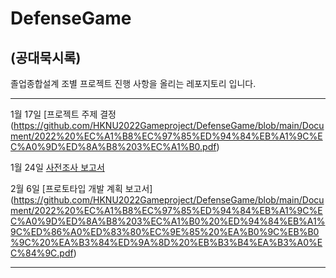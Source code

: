 # DefenseGame
## (공대묵시록)

졸업종합설계 조별 프로젝트 진행 사항을 올리는 레포지토리 입니다.

-----------------------------------------------------------------------------------------------------------------

1월 17일 [프로젝트 주제 결정 (https://github.com/HKNU2022Gameproject/DefenseGame/blob/main/Document/2022%20%EC%A1%B8%EC%97%85%ED%94%84%EB%A1%9C%EC%A0%9D%ED%8A%B8%203%EC%A1%B0.pdf)

1월 24일 [사전조사 보고서](https://github.com/HKNU2022Gameproject/DefenseGame/blob/main/Document/2022%20%EC%A1%B8%EC%97%85%ED%94%84%EB%A1%9C%EC%A0%9D%ED%8A%B8%203%EC%A1%B0%20%EC%82%AC%EC%A0%84%EC%A1%B0%EC%82%AC%20%EB%B3%B4%EA%B3%A0%EC%84%9C.pdf)

2월 6일 [프로토타입 개발 계획 보고서] (https://github.com/HKNU2022Gameproject/DefenseGame/blob/main/Document/2022%20%EC%A1%B8%EC%97%85%ED%94%84%EB%A1%9C%EC%A0%9D%ED%8A%B8%203%EC%A1%B0%20%ED%94%84%EB%A1%9C%ED%86%A0%ED%83%80%EC%9E%85%20%EA%B0%9C%EB%B0%9C%20%EA%B3%84%ED%9A%8D%20%EB%B3%B4%EA%B3%A0%EC%84%9C.pdf)

------------------------------------------------------------------------------------------------------------------
